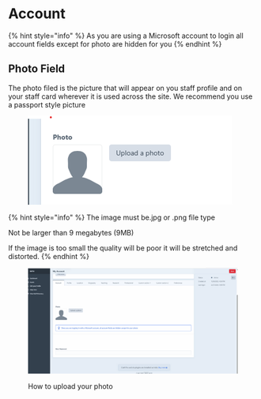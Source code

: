 # Account

{% hint style="info" %}
As you are using a Microsoft account to login all account fields except for photo are hidden for you&#x20;
{% endhint %}

## Photo Field

The photo filed is the picture that will appear on you staff profile and on your staff card wherever it is used across the site. We recommend you use a passport style picture&#x20;

<figure><img src=".gitbook/assets/staff-photo.png" alt=""><figcaption></figcaption></figure>



{% hint style="info" %}
&#x20;The image must be.jpg or .png file type&#x20;

&#x20; Not be larger than 9 megabytes (9MB)

&#x20;If the image is too small the quality will be poor it will be stretched and distorted.
{% endhint %}

<figure><img src=".gitbook/assets/image upload.gif" alt=""><figcaption><p>How to upload your photo</p></figcaption></figure>

